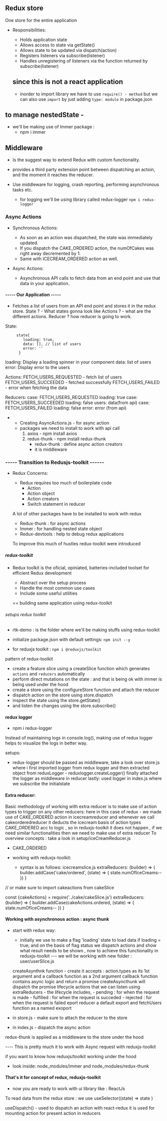 ## Redux store
One store for the entire application
- Responsibilities:
  - Holds application state
  - Allows access to state via getState()
  - Allows state to be updated via dispatch(action)
  - Registers listeners via subscribe(listener)
  - Handles unregistering of listeners via the function returned by subscribe(listener)

  ## since this is not a react application 
    - inorder to import library we have to use `require() - method` but we can also use `import` by just adding `type: module` in package.json


## to manage nestedState - 
  - we'll be making use of Immer package :
    - npm i immer


## Middleware
  - Is the suggest way to extend Redux with custom functionality.
  - provides a third party extension point between dispatching an actoin, and the moment it reaches the reducer.
  - Use middleware for logging, crash reporting, performing asynchronous tasks etc.

    - for logging we'll be using library called redux-logger
      `npm i redux-logger`


### Async Actions
  - Synchronous Actions:
      - As soon as an action was dispatched, the state was immediately updated.
      - If you dispatch the CAKE_ORDERED action, the numOfCakes was right away decremented by 1.
      - Same with ICECREAM_ORDERED action as well.

  - Async Actions:
    - Asynchronous API calls to fetch data from an end point and use that data in your application.

#### ----- Our Application -----
  - Fetches a list of users from an API end point and stores it in the redux store.
  State ? - What states gonna look like
  Actions ? - what are the different actions.
  Reducer ? how reducer is going to work.

  State:
```
     state{
        loading: true,
        data: [], // list of users
        error: ''
      }
```
  loading: Display a loading spinner in your component
  data: list of users
  error: Display error to the users

  Actions:
    FETCH_USERS_REQUESTED - fetch list of users
    FETCH_USERS_SUCCEEDED - fetched successfully
    FETCH_USERS_FAILED    - error when fetching the data

  Reducers:
    case: FETCH_USERS_REQUESTED
      loading: true
    case: FETCH_USERS_SUCCEEDED
        loading: false
        users: data(from api)
    case: FETCH_USERS_FAILED
        loading: false
        error: error (from api)

- - Creating AsyncActions.js  - for async action
  - packages we need to install to work with api call 
    1. axios - npm install axios
    2. redux-thunk - npm install redux-thunk
        - redux-thunk : define  async action creators
        - it is middleware



### ----- Transition to Redusjs-toolkit ------

  - Redux Concerns:
    - Redux requires too much of boilerplate code
      - Action
      - Action object
      - Action creators
      - Switch statement in reducer

    A lot of other packages have to be installed to work with redux
      - Redux-thunk : for async actions
      - Immer : for handling nested state object
      - Redux-devtools : help to debug redux applications

    To improve this much of hustles redux-toolkit were introduced

#####   redux-toolkit
  - Redux toolkit is the oficial, opiniated, batteries-included toolset for efficient Redux development
    - Abstract over the setup process
    - Handle the most common use cases
    - Include some useful utilities

    == building same application using redux-toolkit

###### setups redux toolkit
  - rtk-demo : is the folder where we'll be making stuffs using redux-toolkit

  - initialize package.json with default settings: `npm init --y`
  - for reduxjs toolkit : `npm i @reduxjs/toolkit`

 pattern of redux-toolkit
  - create a feature slice using a createSlice function which generates ``actions`` and  ``reducers`` automatically
  - perform direct mutations on the state : and that is being ok with immer is being used under the hood
  - create a store using the configureStore function and attach the reducer
  - dispatch action on the store using store.dispatch
  - inspect the state using the store.getState()
  - and listen the changes using the store.subscribe()


#### redux logger
  - npm i redux-logger

Instead of maintaining logs in console.log(), making use of redux logger helps to visualize the logs in better way.

setups:
  - redux-logger should be passed as middleware, take a look over store.js where i first imported logger from redux logger and then extracted object from reduxLogger -  reduxlogger.createLogger() 
  finally attached the logger as middleware in reducer 
  lastly: used logger in index.js where we subscribe the initialstate

#### Extra reducer:
Basic methodology of working with extra reducer is to make use of action types to trigger on any other reducers:
  here in this case of redux - we made use of CAKE_ORDERED action in icecreamreducer and whenever we call cakeorderedreducer it deducts the icecream basis of action types CAKE_ORDERED acc to logic , so in reduxjs-toolkit it does not happen , if we need similar functionalities then we need to make use of extra reducer
To overview concepts : take a look in setup/iceCreamReducer.js 
  - CAKE_ORDERED

- working with reduxjs-toolkit: 
  - syntax is as follows:
  icecreamslice.js
    extraReducers: (builder) => {
      builder.addCase('cake/ordered', (state) => {
      state.numOfIceCreams--
  })
  }

 // or 
make sure to import cakeactions from cakeSlice

const {cakeActions} = require('../cake/cakeSlice.js')
 extraReducers: (builder) => {
      builder.addCase(cakeActions.ordered, (state) => {
      state.numOfIceCreams--
  })
  }

#### Working with asynchronous action : async thunk
 - start with redux way:
    - initially we use to make a flag 'loading' state to load data if loading = true;
    and on the basis of flag status we dispatch actions and show what result needs to be shown , now to achieve this functionality in reduxjs-toolkit 
    --- we will be working with new folder : user/userSlice.js

    createAsynthnk function - create 
    it accepts :
      action.types as its 1st argument
      and a callback function as a 2nd argument
      callback function contains async logic and return a promise
      createAsyncthunk will dispatch the promise lifecycle actions that we can listen using extraReducers
        - the lifecycle includes, 
          - pending : for when the request is made
          - fulfilled : for when the request is succeded
          - rejected : for when the request is failed
eport reducer a default export and fetchUsers function as a named exoport

- in store.js - make sure to attach the reducer to the store
- in index.js - dispatch the async action


redux-thunk is applied as a middleware to the store under the hood

---- This is pretty much it to work with Async request with reduxjs-toolkit



if you want to know how reduxjs/toolkit working under the hood 
- look inside: node_modules/immer and node_modules/redux-thunk


#### That's it for concept of redux, reduxjs-toolkit
  - now you are ready to work with ui library like : ReactJs


To read data from the redux store : we use useSelector((state) => state )

useDispatch() - used to dispatch an action with react-redux
it is used for mounting action for present action in reducers 


